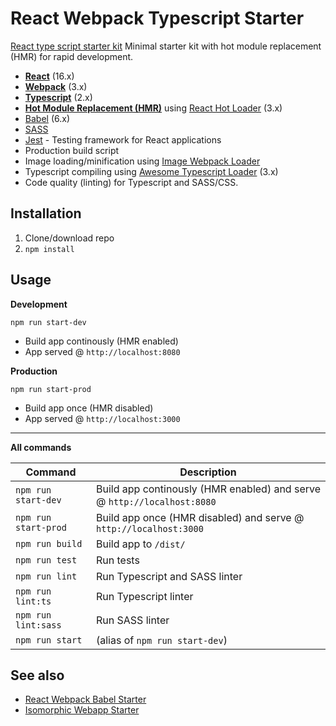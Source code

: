 # React Webpack Typescript Starter
[React type script starter kit](https://github.com/vikpe/react-webpack-typescript-starter)
Minimal starter kit with hot module replacement (HMR) for rapid development.

* **[React](https://facebook.github.io/react/)** (16.x)
* **[Webpack](https://webpack.js.org/)** (3.x)
* **[Typescript](https://www.typescriptlang.org/)** (2.x)
* **[Hot Module Replacement (HMR)](https://webpack.js.org/concepts/hot-module-replacement/)** using [React Hot Loader](https://github.com/gaearon/react-hot-loader) (3.x)
* [Babel](http://babeljs.io/) (6.x)
* [SASS](http://sass-lang.com/)
* [Jest](https://facebook.github.io/jest/) - Testing framework for React applications
* Production build script
* Image loading/minification using [Image Webpack Loader](https://github.com/tcoopman/image-webpack-loader)
* Typescript compiling using [Awesome Typescript Loader](https://github.com/s-panferov/awesome-typescript-loader) (3.x)
* Code quality (linting) for Typescript and SASS/CSS.
  
## Installation
1. Clone/download repo
2. `npm install`

## Usage
**Development**

`npm run start-dev`

* Build app continously (HMR enabled)
* App served @ `http://localhost:8080` 

**Production**

`npm run start-prod`

* Build app once (HMR disabled)
* App served @ `http://localhost:3000`

---

**All commands**

Command | Description
--- | ---
`npm run start-dev` | Build app continously (HMR enabled) and serve @ `http://localhost:8080`
`npm run start-prod` | Build app once (HMR disabled) and serve @ `http://localhost:3000`
`npm run build` | Build app to `/dist/` 
`npm run test` | Run tests
`npm run lint` | Run Typescript and SASS linter
`npm run lint:ts` | Run Typescript linter
`npm run lint:sass` | Run SASS linter
`npm run start` | (alias of `npm run start-dev`)

## See also
* [React Webpack Babel Starter](https://github.com/vikpe/react-webpack-babel-starter)
* [Isomorphic Webapp Starter](https://github.com/vikpe/isomorphic-webapp-starter)
